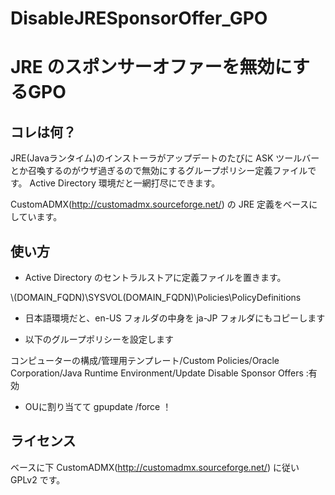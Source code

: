 DisableJRESponsorOffer_GPO
==========================

# JRE のスポンサーオファーを無効にするGPO

## コレは何？

JRE(Javaランタイム)のインストーラがアップデートのたびに ASK ツールバーとか召喚するのがウザ過ぎるので無効にするグループポリシー定義ファイルです。
Active Directory 環境だと一網打尽にできます。

CustomADMX(http://customadmx.sourceforge.net/) の JRE 定義をベースにしています。

## 使い方

- Active Directory のセントラルストアに定義ファイルを置きます。

\\(DOMAIN_FQDN)\SYSVOL\(DOMAIN_FQDN)\Policies\PolicyDefinitions

- 日本語環境だと、en-US フォルダの中身を ja-JP フォルダにもコピーします

- 以下のグループポリシーを設定します

コンピューターの構成/管理用テンプレート/Custom Policies/Oracle Corporation/Java Runtime Environment/Update
Disable Sponsor Offers :有効  

- OUに割り当てて gpupdate /force ！

## ライセンス

ベースに下 CustomADMX(http://customadmx.sourceforge.net/) に従い GPLv2 です。

